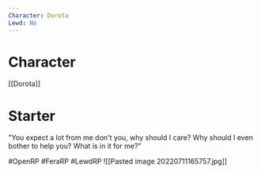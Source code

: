 ```yaml
---
Character: Dorota
Lewd: No
---
```

# Character
[[Dorota]]

# Starter
"You expect a lot from me don't you, why should I care? Why should I even bother to help you? What is in it for me?"

#OpenRP #FeraRP #LewdRP 
![[Pasted image 20220711165757.jpg]]